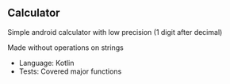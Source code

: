 ## Calculator

Simple android calculator with low precision (1 digit after decimal) 

Made without operations on strings

- Language: Kotlin
- Tests: Covered major functions
